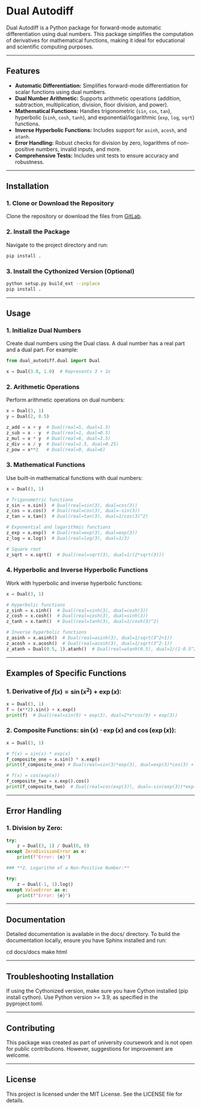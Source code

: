 # **Dual Autodiff**

Dual Autodiff is a Python package for forward-mode automatic differentiation using dual numbers. This package simplifies the computation of derivatives for mathematical functions, making it ideal for educational and scientific computing purposes.

---

## **Features**

- **Automatic Differentiation:** Simplifies forward-mode differentiation for scalar functions using dual numbers.
- **Dual Number Arithmetic:** Supports arithmetic operations (addition, subtraction, multiplication, division, floor division, and power).
- **Mathematical Functions:** Handles trigonometric (`sin`, `cos`, `tan`), hyperbolic (`sinh`, `cosh`, `tanh`), and exponential/logarithmic (`exp`, `log`, `sqrt`) functions.
- **Inverse Hyperbolic Functions:** Includes support for `asinh`, `acosh`, and `atanh`.
- **Error Handling:** Robust checks for division by zero, logarithms of non-positive numbers, invalid inputs, and more.
- **Comprehensive Tests:** Includes unit tests to ensure accuracy and robustness.

---
## **Installation**

### **1. Clone or Download the Repository**
Clone the repository or download the files from [GitLab](https://gitlab.developers.cam.ac.uk/phy/data-intensive-science-mphil/assessments/c1_coursework1/sy475.git).

### **2. Install the Package**

Navigate to the project directory and run:

```bash
pip install .
```

### **3.  Install the Cythonized Version (Optional)**

```bash
python setup.py build_ext --inplace
pip install .
```

---

## **Usage**

### **1. Initialize Dual Numbers**

Create dual numbers using the Dual class. A dual number has a real part and a dual part. For example:

```python
from dual_autodiff.dual import Dual

x = Dual(3.0, 1.0)  # Represents 3 + 1ε
```

### **2. Arithmetic Operations**

Perform arithmetic operations on dual numbers:

```python
x = Dual(3, 1)
y = Dual(2, 0.5)

z_add = x + y  # Dual(real=5, dual=1.5)
z_sub = x - y  # Dual(real=1, dual=0.5)
z_mul = x * y  # Dual(real=6, dual=3.5)
z_div = x / y  # Dual(real=1.5, dual=0.25)
z_pow = x**2   # Dual(real=9, dual=6)

```

### **3. Mathematical Functions**

Use built-in mathematical functions with dual numbers:

```python
x = Dual(3, 1)

# Trigonometric functions
z_sin = x.sin()  # Dual(real=sin(3), dual=cos(3))
z_cos = x.cos()  # Dual(real=cos(3), dual=-sin(3))
z_tan = x.tan()  # Dual(real=tan(3), dual=1/cos(3)^2)

# Exponential and logarithmic functions
z_exp = x.exp()  # Dual(real=exp(3), dual=exp(3))
z_log = x.log()  # Dual(real=log(3), dual=1/3)

# Square root
z_sqrt = x.sqrt()  # Dual(real=sqrt(3), dual=1/(2*sqrt(3)))

```

### **4. Hyperbolic and Inverse Hyperbolic Functions**

Work with hyperbolic and inverse hyperbolic functions:

```python
x = Dual(3, 1)

# Hyperbolic functions
z_sinh = x.sinh()  # Dual(real=sinh(3), dual=cosh(3))
z_cosh = x.cosh()  # Dual(real=cosh(3), dual=sinh(3))
z_tanh = x.tanh()  # Dual(real=tanh(3), dual=1/cosh(3)^2)

# Inverse hyperbolic functions
z_asinh = x.asinh()  # Dual(real=asinh(3), dual=1/sqrt(3^2+1))
z_acosh = x.acosh()  # Dual(real=acosh(3), dual=1/sqrt(3^2-1))
z_atanh = Dual(0.5, 1).atanh()  # Dual(real=atanh(0.5), dual=1/(1-0.5^2))

```

---

## **Examples of Specific Functions**

### **1. Derivative of $f(x) = \sin(x^2) + \exp(x)$:**

```python
x = Dual(3, 1)  
f = (x**2).sin() + x.exp()  
print(f)  # Dual(real=sin(9) + exp(3), dual=2*x*cos(9) + exp(3))

```

### **2. Composite Functions: $\sin(x) \cdot \exp(x)$ and $\cos(\exp(x))$:**

```python
x = Dual(3, 1)

# f(x) = sin(x) * exp(x)
f_composite_one = x.sin() * x.exp() 
print(f_composite_one) # Dual(real=sin(3)*exp(3), dual=exp(3)*cos(3) + sin(3)*exp(3))

# f(x) = cos(exp(x))
f_composite_two = x.exp().cos()
print(f_composite_two)  # Dual(real=cos(exp(3)), dual=-sin(exp(3))*exp(3))

```

---

## **Error Handling**

### **1. Division by Zero:**

```python
try:
    z = Dual(3, 1) / Dual(0, 0)
except ZeroDivisionError as e:
    print(f"Error: {e}")

### **2. Logarithm of a Non-Positive Number:**

try:
    z = Dual(-1, 1).log()
except ValueError as e:
    print(f"Error: {e}")

```

---

## **Documentation**

Detailed documentation is available in the docs/ directory. To build the documentation locally, ensure you have Sphinx installed and run:

cd docs/docs
make html

---

## **Troubleshooting Installation**

If using the Cythonized version, make sure you have Cython installed (pip install cython).
Use Python version >= 3.9, as specified in the pyproject.toml.

---

## **Contributing**

This package was created as part of university coursework and is not open for public contributions. However, suggestions for improvement are welcome.

---

## **License**

This project is licensed under the MIT License. See the LICENSE file for details.